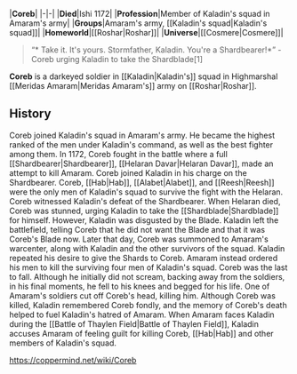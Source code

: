 |**Coreb**|
|-|-|
|**Died**|Ishi 1172|
|**Profession**|Member of Kaladin's squad in Amaram's army|
|**Groups**|Amaram's army, [[Kaladin's squad\|Kaladin's squad]]|
|**Homeworld**|[[Roshar\|Roshar]]|
|**Universe**|[[Cosmere\|Cosmere]]|

>“* Take it. It's yours. Stormfather, Kaladin. You're a Shardbearer!*”
\- Coreb urging Kaladin to take the Shardblade[1]


**Coreb** is a darkeyed soldier in [[Kaladin\|Kaladin's]] squad in Highmarshal [[Meridas Amaram\|Meridas Amaram's]] army on [[Roshar\|Roshar]].

## History
Coreb joined Kaladin's squad in Amaram's army. He became the highest ranked of the men under Kaladin's command, as well as the best fighter among them. In 1172, Coreb fought in the battle where a full [[Shardbearer\|Shardbearer]], [[Helaran Davar\|Helaran Davar]], made an attempt to kill Amaram. Coreb joined Kaladin in his charge on the Shardbearer. Coreb, [[Hab\|Hab]], [[Alabet\|Alabet]], and [[Reesh\|Reesh]] were the only men of Kaladin's squad to survive the fight with the Helaran. Coreb witnessed Kaladin's defeat of the Shardbearer. When Helaran died, Coreb was stunned, urging Kaladin to take the [[Shardblade\|Shardblade]] for himself. However, Kaladin was disgusted by the Blade. Kaladin left the battlefield, telling Coreb that he did not want the Blade and that it was Coreb's Blade now.
Later that day, Coreb was summoned to Amaram's warcenter, along with Kaladin and the other survivors of the squad. Kaladin repeated his desire to give the Shards to Coreb. Amaram instead ordered his men to kill the surviving four men of Kaladin's squad. Coreb was the last to fall. Although he initially did not scream, backing away from the soldiers, in his final moments, he fell to his knees and begged for his life. One of Amaram's soldiers cut off Coreb's head, killing him.
Although Coreb was killed, Kaladin remembered Coreb fondly, and the memory of Coreb's death helped to fuel Kaladin's hatred of Amaram. When Amaram faces Kaladin during the [[Battle of Thaylen Field\|Battle of Thaylen Field]], Kaladin accuses Amaram of feeling guilt for killing Coreb, [[Hab\|Hab]] and other members of Kaladin's squad.



https://coppermind.net/wiki/Coreb